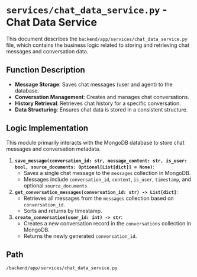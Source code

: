 # `services/chat_data_service.py` - Chat Data Service

This document describes the `backend/app/services/chat_data_service.py` file, which contains the business logic related to storing and retrieving chat messages and conversation data.

## Function Description
*   **Message Storage**: Saves chat messages (user and agent) to the database.
*   **Conversation Management**: Creates and manages chat conversations.
*   **History Retrieval**: Retrieves chat history for a specific conversation.
*   **Data Structuring**: Ensures chat data is stored in a consistent structure.

## Logic Implementation
This module primarily interacts with the MongoDB database to store chat messages and conversation metadata.

1.  **`save_message(conversation_id: str, message_content: str, is_user: bool, source_documents: Optional[List[dict]] = None)`**:
    *   Saves a single chat message to the `messages` collection in MongoDB.
    *   Messages include `conversation_id`, `content`, `is_user`, `timestamp`, and optional `source_documents`.
2.  **`get_conversation_messages(conversation_id: str) -> List[dict]`**:
    *   Retrieves all messages from the `messages` collection based on `conversation_id`.
    *   Sorts and returns by timestamp.
3.  **`create_conversation(user_id: int) -> str`**:
    *   Creates a new conversation record in the `conversations` collection in MongoDB.
    *   Returns the newly generated `conversation_id`.

## Path
`/backend/app/services/chat_data_service.py`